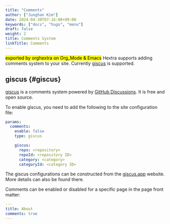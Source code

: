 ```yaml
---
title: "Comments"
author: ["Junghan Kim"]
date: 2024-04-30T07:16:00+09:00
keywords: ["docs", "hugo", "menu"]
draft: false
weight: 2
title: Comments System
linkTitle: Comments
---
```


<mark>exported by orghextra on Org_Mode &amp; Emacs</mark> Hextra supports adding comments system to your site. Currently [giscus](https://giscus.app/) is supported.

<!--more-->


## giscus {#giscus}

[giscus](https://giscus.app/) is a comments system powered by [GitHub Discussions](https://docs.github.com/en/discussions). It is free and open source.

To enable giscus, you need to add the following to the site configuration file:

```yaml { linenos=false,filename="hugo.yaml" }
params:
  comments:
    enable: false
    type: giscus

    giscus:
      repo: <repository>
      repoId: <repository ID>
      category: <category>
      categoryId: <category ID>
```

The giscus configurations can be constructed from the [giscus.app](https://giscus.app/) website. More details can also be found there.

Comments can be enabled or disabled for a specific page in the page front matter:

```yaml { linenos=false,filename="content/docs/about.md" }
---
title: About
comments: true
---
```
